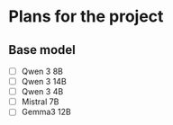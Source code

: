 # Plans for the project

## Base model 

- [ ] Qwen 3 8B
- [ ] Qwen 3 14B
- [ ] Qwen 3 4B
- [ ] Mistral 7B
- [ ] Gemma3 12B